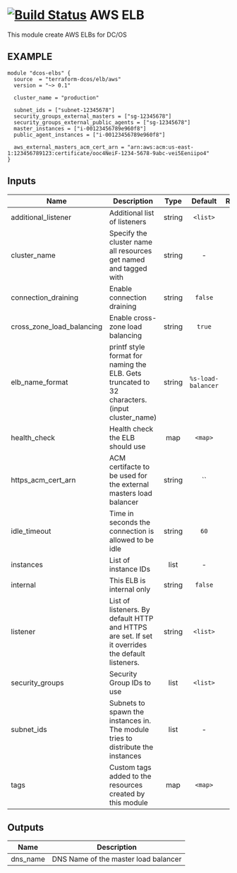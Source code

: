 [![Build Status](https://jenkins-terraform.mesosphere.com/service/dcos-terraform-jenkins/job/dcos-terraform/job/terraform-aws-elb/job/master/badge/icon)](https://jenkins-terraform.mesosphere.com/service/dcos-terraform-jenkins/job/dcos-terraform/job/terraform-aws-elb/job/master/)
AWS ELB
============
This module create AWS ELBs for DC/OS

EXAMPLE
-------

```hcl
module "dcos-elbs" {
  source  = "terraform-dcos/elb/aws"
  version = "~> 0.1"

  cluster_name = "production"

  subnet_ids = ["subnet-12345678"]
  security_groups_external_masters = ["sg-12345678"]
  security_groups_external_public_agents = ["sg-12345678"]
  master_instances = ["i-00123456789e960f8"]
  public_agent_instances = ["i-00123456789e960f8"]

  aws_external_masters_acm_cert_arn = "arn:aws:acm:us-east-1:123456789123:certificate/ooc4NeiF-1234-5678-9abc-vei5Eeniipo4"
}
```


## Inputs

| Name | Description | Type | Default | Required |
|------|-------------|:----:|:-----:|:-----:|
| additional_listener | Additional list of listeners | string | `<list>` | no |
| cluster_name | Specify the cluster name all resources get named and tagged with | string | - | yes |
| connection_draining | Enable connection draining | string | `false` | no |
| cross_zone_load_balancing | Enable cross-zone load balancing | string | `true` | no |
| elb_name_format | printf style format for naming the ELB. Gets truncated to 32 characters. (input cluster_name) | string | `%s-load-balancer` | no |
| health_check | Health check the ELB should use | map | `<map>` | no |
| https_acm_cert_arn | ACM certifacte to be used for the external masters load balancer | string | `` | no |
| idle_timeout | Time in seconds the connection is allowed to be idle | string | `60` | no |
| instances | List of instance IDs | list | - | yes |
| internal | This ELB is internal only | string | `false` | no |
| listener | List of listeners. By default HTTP and HTTPS are set. If set it overrides the default listeners. | string | `<list>` | no |
| security_groups | Security Group IDs to use | list | `<list>` | no |
| subnet_ids | Subnets to spawn the instances in. The module tries to distribute the instances | list | - | yes |
| tags | Custom tags added to the resources created by this module | map | `<map>` | no |

## Outputs

| Name | Description |
|------|-------------|
| dns_name | DNS Name of the master load balancer |

